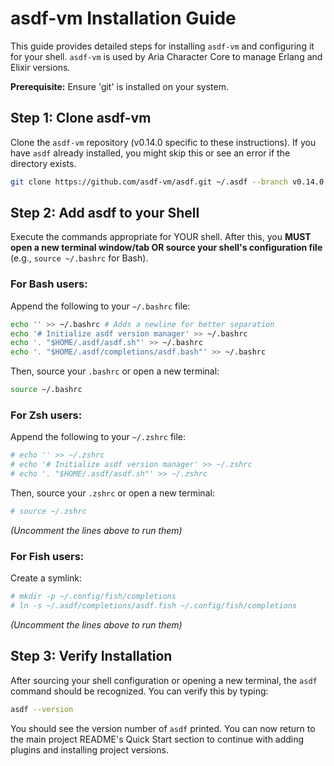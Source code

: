 # asdf-vm Installation Guide

This guide provides detailed steps for installing `asdf-vm` and configuring it for your shell. `asdf-vm` is used by Aria Character Core to manage Erlang and Elixir versions.

**Prerequisite:** Ensure 'git' is installed on your system.

## Step 1: Clone asdf-vm

Clone the `asdf-vm` repository (v0.14.0 specific to these instructions). If you have `asdf` already installed, you might skip this or see an error if the directory exists.

```bash
git clone https://github.com/asdf-vm/asdf.git ~/.asdf --branch v0.14.0
```

## Step 2: Add asdf to your Shell

Execute the commands appropriate for YOUR shell. After this, you **MUST open a new terminal window/tab OR source your shell's configuration file** (e.g., `source ~/.bashrc` for Bash).

### For Bash users:
Append the following to your `~/.bashrc` file:

```bash
echo '' >> ~/.bashrc # Adds a newline for better separation
echo '# Initialize asdf version manager' >> ~/.bashrc
echo '. "$HOME/.asdf/asdf.sh"' >> ~/.bashrc
echo '. "$HOME/.asdf/completions/asdf.bash"' >> ~/.bashrc
```
Then, source your `.bashrc` or open a new terminal:
```bash
source ~/.bashrc
```

### For Zsh users:
Append the following to your `~/.zshrc` file:

```bash
# echo '' >> ~/.zshrc
# echo '# Initialize asdf version manager' >> ~/.zshrc
# echo '. "$HOME/.asdf/asdf.sh"' >> ~/.zshrc
```
Then, source your `.zshrc` or open a new terminal:
```bash
# source ~/.zshrc
```
*(Uncomment the lines above to run them)*

### For Fish users:
Create a symlink:

```bash
# mkdir -p ~/.config/fish/completions
# ln -s ~/.asdf/completions/asdf.fish ~/.config/fish/completions
```
*(Uncomment the lines above to run them)*

## Step 3: Verify Installation

After sourcing your shell configuration or opening a new terminal, the `asdf` command should be recognized. You can verify this by typing:

```bash
asdf --version
```

You should see the version number of `asdf` printed. You can now return to the main project README's Quick Start section to continue with adding plugins and installing project versions.
